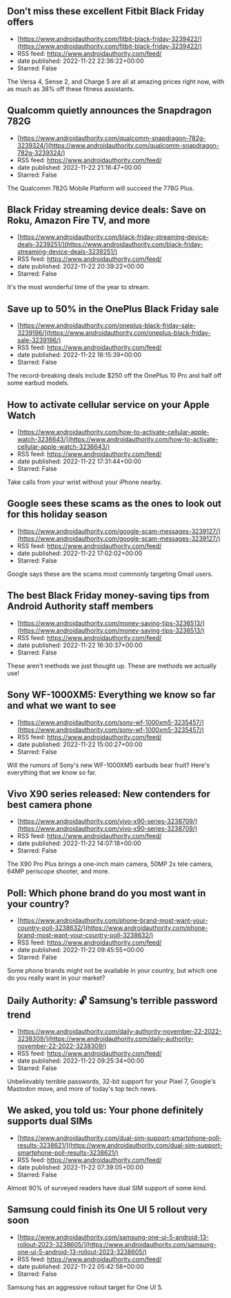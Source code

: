 ## Don’t miss these excellent Fitbit Black Friday offers
 - [https://www.androidauthority.com/fitbit-black-friday-3239422/](https://www.androidauthority.com/fitbit-black-friday-3239422/)
 - RSS feed: https://www.androidauthority.com/feed/
 - date published: 2022-11-22 22:36:22+00:00
 - Starred: False

The Versa 4, Sense 2, and Charge 5 are all at amazing prices right now, with as much as 38% off these fitness assistants.

## Qualcomm quietly announces the Snapdragon 782G
 - [https://www.androidauthority.com/qualcomm-snapdragon-782g-3239324/](https://www.androidauthority.com/qualcomm-snapdragon-782g-3239324/)
 - RSS feed: https://www.androidauthority.com/feed/
 - date published: 2022-11-22 21:16:47+00:00
 - Starred: False

The Qualcomm 782G Mobile Platform will succeed the 778G Plus.

## Black Friday streaming device deals: Save on Roku, Amazon Fire TV, and more
 - [https://www.androidauthority.com/black-friday-streaming-device-deals-3239251/](https://www.androidauthority.com/black-friday-streaming-device-deals-3239251/)
 - RSS feed: https://www.androidauthority.com/feed/
 - date published: 2022-11-22 20:39:22+00:00
 - Starred: False

It's the most wonderful time of the year to stream.

## Save up to 50% in the OnePlus Black Friday sale
 - [https://www.androidauthority.com/oneplus-black-friday-sale-3239196/](https://www.androidauthority.com/oneplus-black-friday-sale-3239196/)
 - RSS feed: https://www.androidauthority.com/feed/
 - date published: 2022-11-22 18:15:39+00:00
 - Starred: False

The record-breaking deals include $250 off the OnePlus 10 Pro and half off some earbud models.

## How to activate cellular service on your Apple Watch
 - [https://www.androidauthority.com/how-to-activate-cellular-apple-watch-3236643/](https://www.androidauthority.com/how-to-activate-cellular-apple-watch-3236643/)
 - RSS feed: https://www.androidauthority.com/feed/
 - date published: 2022-11-22 17:31:44+00:00
 - Starred: False

Take calls from your wrist without your iPhone nearby.

## Google sees these scams as the ones to look out for this holiday season
 - [https://www.androidauthority.com/google-scam-messages-3239127/](https://www.androidauthority.com/google-scam-messages-3239127/)
 - RSS feed: https://www.androidauthority.com/feed/
 - date published: 2022-11-22 17:02:02+00:00
 - Starred: False

Google says these are the scams most commonly targeting Gmail users.

## The best Black Friday money-saving tips from Android Authority staff members
 - [https://www.androidauthority.com/money-saving-tips-3236513/](https://www.androidauthority.com/money-saving-tips-3236513/)
 - RSS feed: https://www.androidauthority.com/feed/
 - date published: 2022-11-22 16:30:37+00:00
 - Starred: False

These aren't methods we just thought up. These are methods we actually use!

## Sony WF-1000XM5: Everything we know so far and what we want to see
 - [https://www.androidauthority.com/sony-wf-1000xm5-3235457/](https://www.androidauthority.com/sony-wf-1000xm5-3235457/)
 - RSS feed: https://www.androidauthority.com/feed/
 - date published: 2022-11-22 15:00:27+00:00
 - Starred: False

Will the rumors of Sony's new WF-1000XM5 earbuds bear fruit? Here's everything that we know so far.

## Vivo X90 series released: New contenders for best camera phone
 - [https://www.androidauthority.com/vivo-x90-series-3238709/](https://www.androidauthority.com/vivo-x90-series-3238709/)
 - RSS feed: https://www.androidauthority.com/feed/
 - date published: 2022-11-22 14:07:18+00:00
 - Starred: False

The X90 Pro Plus brings a one-inch main camera, 50MP 2x tele camera, 64MP periscope shooter, and more.

## Poll: Which phone brand do you most want in your country?
 - [https://www.androidauthority.com/phone-brand-most-want-your-country-poll-3238632/](https://www.androidauthority.com/phone-brand-most-want-your-country-poll-3238632/)
 - RSS feed: https://www.androidauthority.com/feed/
 - date published: 2022-11-22 09:45:55+00:00
 - Starred: False

Some phone brands might not be available in your country, but which one do you really want in your market?

## Daily Authority: 🔓 Samsung’s terrible password trend
 - [https://www.androidauthority.com/daily-authority-november-22-2022-3238309/](https://www.androidauthority.com/daily-authority-november-22-2022-3238309/)
 - RSS feed: https://www.androidauthority.com/feed/
 - date published: 2022-11-22 09:25:34+00:00
 - Starred: False

Unbelievably terrible passwords, 32-bit support for your Pixel 7, Google's Mastodon move, and more of today's top tech news.

## We asked, you told us: Your phone definitely supports dual SIMs
 - [https://www.androidauthority.com/dual-sim-support-smartphone-poll-results-3238621/](https://www.androidauthority.com/dual-sim-support-smartphone-poll-results-3238621/)
 - RSS feed: https://www.androidauthority.com/feed/
 - date published: 2022-11-22 07:39:05+00:00
 - Starred: False

Almost 90% of surveyed readers have dual SIM support of some kind.

## Samsung could finish its One UI 5 rollout very soon
 - [https://www.androidauthority.com/samsung-one-ui-5-android-13-rollout-2023-3238605/](https://www.androidauthority.com/samsung-one-ui-5-android-13-rollout-2023-3238605/)
 - RSS feed: https://www.androidauthority.com/feed/
 - date published: 2022-11-22 05:42:58+00:00
 - Starred: False

Samsung has an aggressive rollout target for One UI 5.
